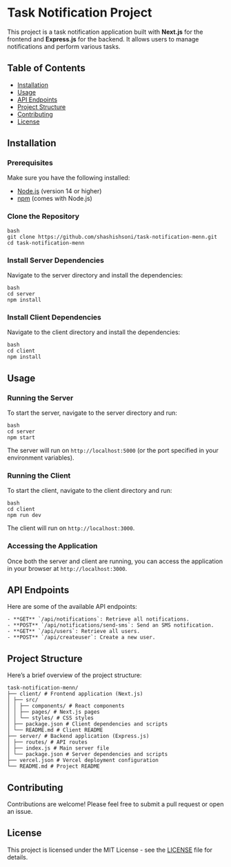 ﻿# Task Notification Project

This project is a task notification application built with **Next.js** for the frontend and **Express.js** for the backend. It allows users to manage notifications and perform various tasks.

## Table of Contents

- [Installation](#installation)
- [Usage](#usage)
- [API Endpoints](#api-endpoints)
- [Project Structure](#project-structure)
- [Contributing](#contributing)
- [License](#license)

## Installation

### Prerequisites

Make sure you have the following installed:

- [Node.js](https://nodejs.org/) (version 14 or higher)
- [npm](https://www.npmjs.com/) (comes with Node.js)

### Clone the Repository

    bash
    git clone https://github.com/shashishsoni/task-notification-menn.git
    cd task-notification-menn


### Install Server Dependencies

Navigate to the server directory and install the dependencies:

    bash
    cd server
    npm install


### Install Client Dependencies

Navigate to the client directory and install the dependencies:
    
    bash
    cd client
    npm install


## Usage

### Running the Server

To start the server, navigate to the server directory and run:

    bash
    cd server
    npm start

The server will run on `http://localhost:5000` (or the port specified in your environment variables).

### Running the Client

To start the client, navigate to the client directory and run:

    bash
    cd client
    npm run dev


The client will run on `http://localhost:3000`.

### Accessing the Application

Once both the server and client are running, you can access the application in your browser at `http://localhost:3000`.

## API Endpoints

Here are some of the available API endpoints:
    
    - **GET** `/api/notifications`: Retrieve all notifications.
    - **POST** `/api/notifications/send-sms`: Send an SMS notification.
    - **GET** `/api/users`: Retrieve all users.
    - **POST** `/api/createuser`: Create a new user.

## Project Structure

Here’s a brief overview of the project structure:

    task-notification-menn/
    ├── client/ # Frontend application (Next.js)
    │ ├── src/
    │ │ ├── components/ # React components
    │ │ ├── pages/ # Next.js pages
    │ │ └── styles/ # CSS styles
    │ ├── package.json # Client dependencies and scripts
    │ └── README.md # Client README
    ├── server/ # Backend application (Express.js)
    │ ├── routes/ # API routes
    │ ├── index.js # Main server file
    │ └── package.json # Server dependencies and scripts
    ├── vercel.json # Vercel deployment configuration
    └── README.md # Project README

## Contributing

Contributions are welcome! Please feel free to submit a pull request or open an issue.

## License

This project is licensed under the MIT License - see the [LICENSE](LICENSE) file for details.
